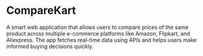# CompareKart
A smart web application that allows users to compare prices of the same product across multiple e-commerce platforms like Amazon, Flipkart, and Aliexpress. The app fetches real-time data using APIs and helps users make informed buying decisions quickly.
